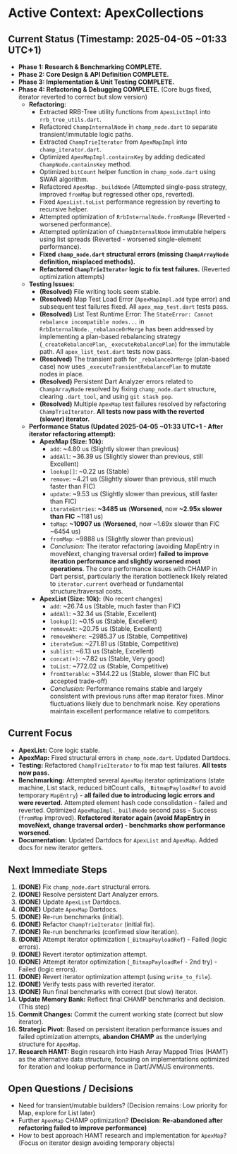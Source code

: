 # Active Context: ApexCollections

## Current Status (Timestamp: 2025-04-05 ~01:33 UTC+1)

-   **Phase 1: Research & Benchmarking COMPLETE.**
-   **Phase 2: Core Design & API Definition COMPLETE.**
-   **Phase 3: Implementation & Unit Testing COMPLETE.**
-   **Phase 4: Refactoring & Debugging COMPLETE.** (Core bugs fixed, iterator reverted to correct but slow version)
    -   **Refactoring:**
        -   Extracted RRB-Tree utility functions from `ApexListImpl` into `rrb_tree_utils.dart`.
        -   Refactored `ChampInternalNode` in `champ_node.dart` to separate transient/immutable logic paths.
        -   Extracted `ChampTrieIterator` from `ApexMapImpl` into `champ_iterator.dart`.
        -   Optimized `ApexMapImpl.containsKey` by adding dedicated `ChampNode.containsKey` method.
        -   Optimized `bitCount` helper function in `champ_node.dart` using SWAR algorithm.
        -   Refactored `ApexMap._buildNode` (Attempted single-pass strategy, improved `fromMap` but regressed other ops, reverted).
        -   Fixed `ApexList.toList` performance regression by reverting to recursive helper.
        -   Attempted optimization of `RrbInternalNode.fromRange` (Reverted - worsened performance).
        -   Attempted optimization of `ChampInternalNode` immutable helpers using list spreads (Reverted - worsened single-element performance).
        -   **Fixed `champ_node.dart` structural errors (missing `ChampArrayNode` definition, misplaced methods).**
        -   **Refactored `ChampTrieIterator` logic to fix test failures.** (Reverted optimization attempts)
    -   **Testing Issues:**
        -   **(Resolved)** File writing tools seem stable.
        -   **(Resolved)** Map Test Load Error (`ApexMapImpl.add` type error) and subsequent test failures fixed. All `apex_map_test.dart` tests pass.
        -   **(Resolved)** List Test Runtime Error: The `StateError: Cannot rebalance incompatible nodes...` in `RrbInternalNode._rebalanceOrMerge` has been addressed by implementing a plan-based rebalancing strategy (`_createRebalancePlan`, `_executeRebalancePlan`) for the immutable path. All `apex_list_test.dart` tests now pass.
        -   **(Resolved)** The transient path for `_rebalanceOrMerge` (plan-based case) now uses `_executeTransientRebalancePlan` to mutate nodes in place.
        -   **(Resolved)** Persistent Dart Analyzer errors related to `ChampArrayNode` resolved by fixing `champ_node.dart` structure, clearing `.dart_tool`, and using `git stash pop`.
        -   **(Resolved)** Multiple `ApexMap` test failures resolved by refactoring `ChampTrieIterator`. **All tests now pass with the reverted (slower) iterator.**
    -   **Performance Status (Updated 2025-04-05 ~01:33 UTC+1 - After iterator refactoring attempt):**
        -   **ApexMap (Size: 10k):**
            -   `add`: ~4.80 us (Slightly slower than previous)
            -   `addAll`: ~36.39 us (Slightly slower than previous, still Excellent)
            -   `lookup[]`: ~0.22 us (Stable)
            -   `remove`: ~4.21 us (Slightly slower than previous, still much faster than FIC)
            -   `update`: ~9.53 us (Slightly slower than previous, still faster than FIC)
            -   `iterateEntries`: **~3485 us** (**Worsened**, now **~2.95x slower than FIC** ~1181 us)
            -   `toMap`: **~10907 us** (**Worsened**, now ~1.69x slower than FIC ~6454 us)
            -   `fromMap`: ~9888 us (Slightly slower than previous)
            -   *Conclusion:* The iterator refactoring (avoiding MapEntry in moveNext, changing traversal order) **failed to improve iteration performance and slightly worsened most operations**. The core performance issues with CHAMP in Dart persist, particularly the iteration bottleneck likely related to `iterator.current` overhead or fundamental structure/traversal costs.
        -   **ApexList (Size: 10k):** (No recent changes)
            -   `add`: ~26.74 us (Stable, much faster than FIC)
            -   `addAll`: ~32.34 us (Stable, Excellent)
            -   `lookup[]`: ~0.15 us (Stable, Excellent)
            -   `removeAt`: ~20.75 us (Stable, Excellent)
            -   `removeWhere`: ~2985.37 us (Stable, Competitive)
            -   `iterateSum`: ~271.81 us (Stable, Competitive)
            -   `sublist`: ~6.13 us (Stable, Excellent)
            -   `concat(+)`: ~7.82 us (Stable, Very good)
            -   `toList`: ~772.02 us (Stable, Competitive)
            -   `fromIterable`: ~3144.22 us (Stable, slower than FIC but accepted trade-off)
            -   *Conclusion:* Performance remains stable and largely consistent with previous runs after map iterator fixes. Minor fluctuations likely due to benchmark noise. Key operations maintain excellent performance relative to competitors.

## Current Focus

-   **ApexList:** Core logic stable.
-   **ApexMap:** Fixed structural errors in `champ_node.dart`. Updated Dartdocs.
-   **Testing:** Refactored `ChampTrieIterator` to fix map test failures. **All tests now pass.**
-   **Benchmarking:** Attempted several `ApexMap` iterator optimizations (state machine, List stack, reduced bitCount calls, `_BitmapPayloadRef` to avoid temporary `MapEntry`) - **all failed due to introducing logic errors and were reverted.** Attempted element hash code consolidation - failed and reverted. Optimized `ApexMapImpl._buildNode` second pass - Success (`fromMap` improved). **Refactored iterator again (avoid MapEntry in moveNext, change traversal order) - benchmarks show performance worsened.**
-   **Documentation:** Updated Dartdocs for `ApexList` and `ApexMap`. Added docs for new iterator getters.

## Next Immediate Steps

1.  **(DONE)** Fix `champ_node.dart` structural errors.
2.  **(DONE)** Resolve persistent Dart Analyzer errors.
3.  **(DONE)** Update `ApexList` Dartdocs.
4.  **(DONE)** Update `ApexMap` Dartdocs.
5.  **(DONE)** Re-run benchmarks (initial).
6.  **(DONE)** Refactor `ChampTrieIterator` (initial fix).
7.  **(DONE)** Re-run benchmarks (confirmed slow iteration).
8.  **(DONE)** Attempt iterator optimization (`_BitmapPayloadRef`) - Failed (logic errors).
9.  **(DONE)** Revert iterator optimization attempt.
10. **(DONE)** Attempt iterator optimization (`_BitmapPayloadRef` - 2nd try) - Failed (logic errors).
11. **(DONE)** Revert iterator optimization attempt (using `write_to_file`).
12. **(DONE)** Verify tests pass with reverted iterator.
13. **(DONE)** Run final benchmarks with correct (but slow) iterator.
14. **Update Memory Bank:** Reflect final CHAMP benchmarks and decision. (This step)
15. **Commit Changes:** Commit the current working state (correct but slow iterator).
16. **Strategic Pivot:** Based on persistent iteration performance issues and failed optimization attempts, **abandon CHAMP** as the underlying structure for `ApexMap`.
17. **Research HAMT:** Begin research into Hash Array Mapped Tries (HAMT) as the alternative data structure, focusing on implementations optimized for iteration and lookup performance in Dart/JVM/JS environments.

## Open Questions / Decisions

-   Need for transient/mutable builders? (Decision remains: Low priority for Map, explore for List later)
-   Further `ApexMap` CHAMP optimization? **(Decision: Re-abandoned after refactoring failed to improve performance)**
-   How to best approach HAMT research and implementation for `ApexMap`? (Focus on iterator design avoiding temporary objects)